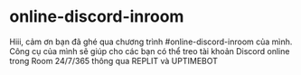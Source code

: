 # online-discord-inroom
Hiii, cảm ơn bạn đã ghé qua chương trình #online-discord-inroom của mình. Công cụ của mình sẽ giúp cho các bạn có thể treo tài khoản Discord online trong Room 24/7/365 thông qua REPLIT và UPTIMEBOT
